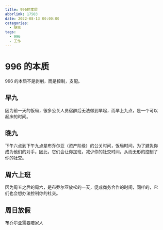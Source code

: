 ```yaml
---
title: 996的本质
abbrlink: 17503
date: 2022-08-13 00:00:00
categories:
  - 随笔
tags:
  - 996
  - 工作
---
```


# 996 的本质

996 的本质不是剥削，而是控制，支配。

## 早九

因为前一天的饭局，很多公关人员宿醉后无法做到早起，而早上九点，是一个可以起床的时间。

## 晚九

下午六点到下午九点是布乔尔亚（资产阶级）的公关时间，饭局时间，为了避免你成为他们的对手，因此，它们会让你加班，减少你的社交时间，从而无形的控制了你的社交。

## 周六上班

因为周五之后的周六，是布乔尔亚放松的一天，促成商务合作的时间，同样的，它们也会想办法控制你的社交。

## 周日放假

布乔尔亚需要陪家人